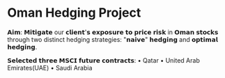 # Oman Hedging Project

𝗔𝗶𝗺:
𝗠𝗶𝘁𝗶𝗴𝗮𝘁𝗲 our 𝗰𝗹𝗶𝗲𝗻𝘁'𝘀 𝗲𝘅𝗽𝗼𝘀𝘂𝗿𝗲 𝘁𝗼 𝗽𝗿𝗶𝗰𝗲 𝗿𝗶𝘀𝗸 in 𝗢𝗺𝗮𝗻 𝘀𝘁𝗼𝗰𝗸𝘀 through two distinct hedging strategies: "𝗻𝗮𝗶𝘃𝗲" 𝗵𝗲𝗱𝗴𝗶𝗻𝗴 and 𝗼𝗽𝘁𝗶𝗺𝗮𝗹 𝗵𝗲𝗱𝗴𝗶𝗻𝗴. 

𝗦𝗲𝗹𝗲𝗰𝘁𝗲𝗱 𝘁𝗵𝗿𝗲𝗲 𝗠𝗦𝗖𝗜 𝗳𝘂𝘁𝘂𝗿𝗲 𝗰𝗼𝗻𝘁𝗿𝗮𝗰𝘁𝘀: 
• Qatar
• United Arab Emirates(UAE)
• Saudi Arabia 
